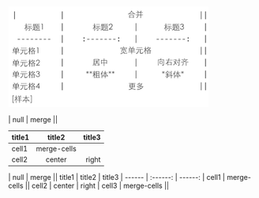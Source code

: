 ![](img/merge-cells.png)


|      null  |            merge         ||



|  title1    |   title2    |   title3    |
|  ------    |   :------:  |   ------:   |
|  cell1     |        merge-cells       ||
|  cell2     |   center    |   right     |



|      null  |            merge        ||
  title1    |   title2    |   title3    |
  ------    |   :------:  |   ------:   |
  cell1     |        merge-cells       ||
  cell2     |   center    |   right     |
  cell3     |        merge-cells       ||

